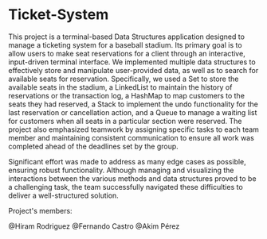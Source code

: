 # Ticket-System
This project is a terminal-based Data Structures application designed to manage a ticketing system for a baseball stadium. Its primary goal is to allow users to make seat reservations for a client through an interactive, input-driven terminal interface. We implemented multiple data structures to effectively store and manipulate user-provided data, as well as to search for available seats for reservation. Specifically, we used a Set to store the available seats in the stadium, a LinkedList to maintain the history of reservations or the transaction log, a HashMap to map customers to the seats they had reserved, a Stack to implement the undo functionality for the last reservation or cancellation action, and a Queue to manage a waiting list for customers when all seats in a particular section were reserved. The project also emphasized teamwork by assigning specific tasks to each team member and maintaining consistent communication to ensure all work was completed ahead of the deadlines set by the group.

Significant effort was made to address as many edge cases as possible, ensuring robust functionality. Although managing and visualizing the interactions between the various methods and data structures proved to be a challenging task, the team successfully navigated these difficulties to deliver a well-structured solution.


Project's members: 

@Hiram Rodriguez
@Fernando Castro
@Akim Pérez